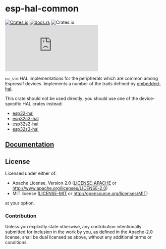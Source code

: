 # esp-hal-common

[![Crates.io](https://img.shields.io/crates/v/esp-hal-common?labelColor=1C2C2E&color=C96329&logo=Rust&style=flat-square)](https://crates.io/crates/esp-hal-common)
[![docs.rs](https://img.shields.io/docsrs/esp-hal-common?labelColor=1C2C2E&color=C96329&logo=rust&style=flat-square)](https://docs.rs/esp-hal-common)
![Crates.io](https://img.shields.io/crates/l/esp-hal-common?labelColor=1C2C2E&style=flat-square)
[![Matrix](https://img.shields.io/matrix/esp-rs:matrix.org?label=join%20matrix&labelColor=1C2C2E&color=BEC5C9&logo=matrix&style=flat-square)](https://matrix.to/#/#esp-rs:matrix.org)

`no_std` HAL implementations for the peripherals which are common among Espressif devices. Implements a number of the traits defined by [embedded-hal](https://github.com/rust-embedded/embedded-hal).

This crate should not be used directly; you should use one of the device-specific HAL crates instead:

- [esp32-hal](../esp32-hal/README.md)
- [esp32c3-hal](../esp32c3-hal/README.md)
- [esp32s2-hal](../esp32s2-hal/README.md)
- [esp32s3-hal](../esp32s3-hal/README.md)

## [Documentation]

[documentation]: https://docs.rs/esp-hal-common/

## License

Licensed under either of:

- Apache License, Version 2.0 ([LICENSE-APACHE](../LICENSE-APACHE) or http://www.apache.org/licenses/LICENSE-2.0)
- MIT license ([LICENSE-MIT](../LICENSE-MIT) or http://opensource.org/licenses/MIT)

at your option.

### Contribution

Unless you explicitly state otherwise, any contribution intentionally submitted for inclusion in
the work by you, as defined in the Apache-2.0 license, shall be dual licensed as above, without
any additional terms or conditions.
